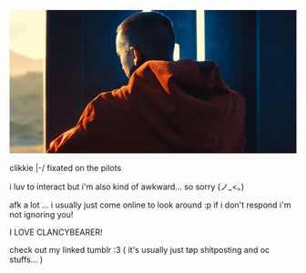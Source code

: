 
![Alt text](https://github.com/333vignette/333vignette/blob/main/ezgif-5142f457c3da78-ezgif.com-optimize.gif)

clikkie |-/ fixated on the pilots

i luv to interact but i'm also kind of awkward... so sorry (ノ_<。)

afk a lot ... i usually just come online to look around :p if i don't respond i'm not ignoring you!

I LOVE CLANCYBEARER!

check out my linked tumblr :3 
( it's usually just tøp shitposting and oc stuffs... )
